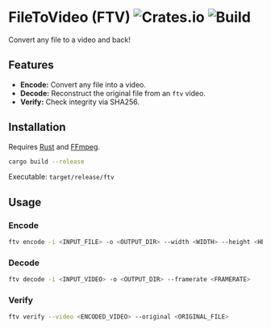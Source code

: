# FileToVideo (FTV) ![Crates.io](https://img.shields.io/crates/v/ftv) ![Build](https://github.com/Junaid433/ftv/actions/workflows/rust.yml/badge.svg)

Convert any file to a video and back!

## Features

- **Encode:** Convert any file into a video.
- **Decode:** Reconstruct the original file from an `ftv` video.
- **Verify:** Check integrity via SHA256.

## Installation

Requires [Rust](https://www.rust-lang.org/tools/install) and [FFmpeg](https://ffmpeg.org/download.html).

```bash
cargo build --release
````

Executable: `target/release/ftv`

## Usage

### Encode

```bash
ftv encode -i <INPUT_FILE> -o <OUTPUT_DIR> --width <WIDTH> --height <HEIGHT> --framerate <FRAMERATE>
```

### Decode

```bash
ftv decode -i <INPUT_VIDEO> -o <OUTPUT_DIR> --framerate <FRAMERATE>
```

### Verify

```bash
ftv verify --video <ENCODED_VIDEO> --original <ORIGINAL_FILE>
```
